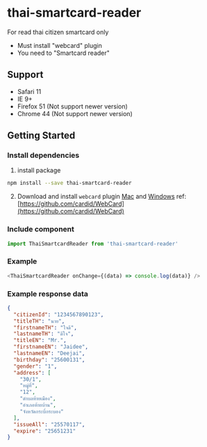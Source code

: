 # thai-smartcard-reader
For read thai citizen smartcard only
- Must install "webcard" plugin
- You need to "Smartcard reader"

## Support
- Safari 11
- IE 9+
- Firefox 51 (Not support newer version)
- Chrome 44 (Not support newer version)

## Getting Started
### Install dependencies
1. install package
```sh
npm install --save thai-smartcard-reader
```
2. Download and install ```webcard``` plugin [Mac](http://plugin.cardid.org/webcard.dmg) and [Windows](http://plugin.cardid.org/webcard.msi)
ref: [https://github.com/cardid/WebCard](https://github.com/cardid/WebCard)

### Include component
```js
import ThaiSmartcardReader from 'thai-smartcard-reader'
```
### Example
```javascript
<ThaiSmartcardReader onChange={(data) => console.log(data)} />
```
### Example response data
```json
{
  "citizenId": "1234567890123",
  "titleTH": "นาย",
  "firstnameTH": "ใจดี",
  "lastnameTH": "ดีใจ",
  "titleEN": "Mr.",
  "firstnameEN": "Jaidee",
  "lastnameEN": "Deejai",
  "birthday": "25600131",
  "gender": "1",
  "address": [
    "30/1",
    "หมู่ที่",
    "12",
    "ตำบลท้ายเมือง",
    "อำเภอท้ายบ้าน",
    "จังหวัดกระบี่กระบอง"
  ],
  "issueAll": "25570117",
  "expire": "25651231"
}
```
